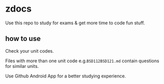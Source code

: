 # zdocs

Use this repo to study for exams & get more time to code fun stuff.

## how to use

Check your unit codes.

Files with more than one unit code e.g.`BSD112BSD121.md` contain questions for similar units.

Use Github Android App for a better studying experience.
